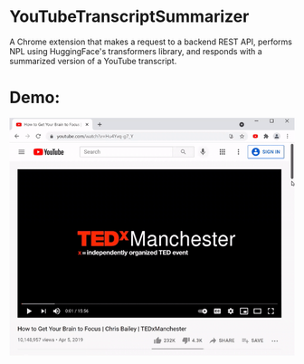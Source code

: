 # YouTubeTranscriptSummarizer


A Chrome extension that makes a request to a backend REST API, performs NPL using HuggingFace's transformers library, and responds with a summarized version of a YouTube transcript. 

# Demo:

![demo](https://github.com/meiwong326/YouTubeTranscriptSummarizer/blob/main/images/demo.gif?raw=true)
